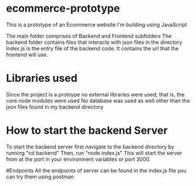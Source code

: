 # ecommerce-prototype
This is a prototype of an Ecommerce website I'm building using JavaScript

The main folder comprises of Backend and Frontend subfolders
The backend folder contains files that interacts with json files in the directory
Index.js is the entry file of the backend code. It contains the url that the frontend will use.

# Libraries used
Since the project is a protoype no external libraries were used, that is, the core node modules were used
No database was used as well other than the json files found in my backend directory

# How to start the backend Server
To start the backend server first navigate to the backend directory by running "cd backend"
Then, run "node index.js"
This will start the server from at the port in your environment variables or port 3000.

#Endpoints
All the endpoints of server can be found in the index.js file
you can try them using postman
